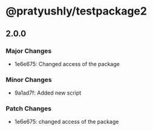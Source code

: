 # @pratyushly/testpackage2

## 2.0.0

### Major Changes

- 1e6e675: Changed access of the package

### Minor Changes

- 9a1ad7f: Added new script

### Patch Changes

- 1e6e675: changed access of the package
